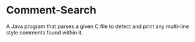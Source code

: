 # Comment-Search
A Java program that parses a given C file to detect and print any multi-line style comments found within it.
